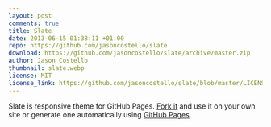 ```yaml
---
layout: post
comments: true
title: Slate
date: 2013-06-15 01:38:11 +01:00
repo: https://github.com/jasoncostello/slate
download: https://github.com/jasoncostello/slate/archive/master.zip
author: Jason Costello
thumbnail: slate.webp
license: MIT
license_link: https://github.com/jasoncostello/slate/blob/master/LICENSE
---
```


Slate is responsive theme for GitHub Pages.
[Fork it](https://github.com/jsncostello/slate/fork) and use it on your own site or generate one automatically using [GitHub Pages](https://pages.github.com).
